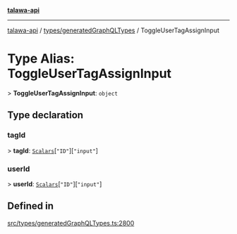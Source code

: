 [**talawa-api**](../../../README.md)

***

[talawa-api](../../../modules.md) / [types/generatedGraphQLTypes](../README.md) / ToggleUserTagAssignInput

# Type Alias: ToggleUserTagAssignInput

\> **ToggleUserTagAssignInput**: `object`

## Type declaration

### tagId

\> **tagId**: [`Scalars`](Scalars.md)\[`"ID"`\]\[`"input"`\]

### userId

\> **userId**: [`Scalars`](Scalars.md)\[`"ID"`\]\[`"input"`\]

## Defined in

[src/types/generatedGraphQLTypes.ts:2800](https://github.com/PalisadoesFoundation/talawa-api/blob/5c5b29a0ea487bda8306089fe128f43f3be29f94/src/types/generatedGraphQLTypes.ts#L2800)
